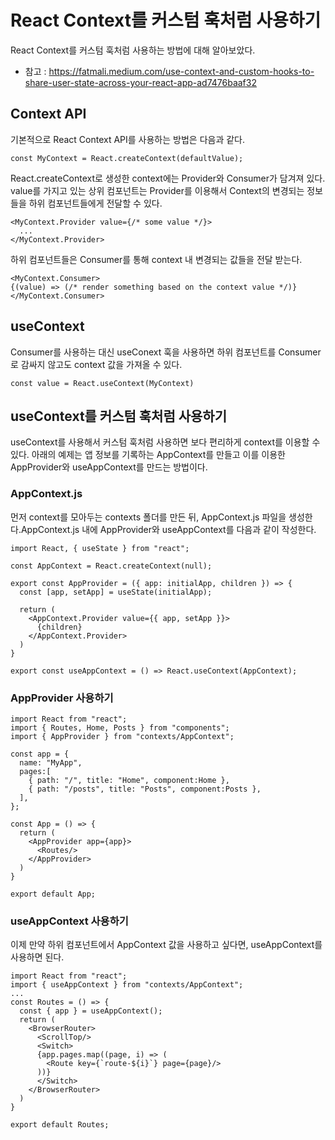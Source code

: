 # React Context를 커스텀 훅처럼 사용하기

React Context를 커스텀 훅처럼 사용하는 방법에 대해 알아보았다. 


- 참고 : <a href="https://fatmali.medium.com/use-context-and-custom-hooks-to-share-user-state-across-your-react-app-ad7476baaf32" target="_blank">https://fatmali.medium.com/use-context-and-custom-hooks-to-share-user-state-across-your-react-app-ad7476baaf32</a>

## Context API 

기본적으로 React Context API를 사용하는 방법은 다음과 같다.

~~~JSX
const MyContext = React.createContext(defaultValue);
~~~

React.createContext로 생성한 context에는 Provider와 Consumer가 담겨져 있다. value를 가지고 있는 상위 컴포넌트는 Provider를 이용해서 Context의 변경되는 정보들을 하위 컴포넌트들에게 전달할 수 있다.

~~~JSX
<MyContext.Provider value={/* some value */}>
  ...
</MyContext.Provider>
~~~

하위 컴포넌트들은 Consumer를 통해 context 내 변경되는 값들을 전달 받는다.

```JSX
<MyContext.Consumer>
{(value) => (/* render something based on the context value */)}
</MyContext.Consumer>
```

## useContext

Consumer를 사용하는 대신 useConext 훅을 사용하면 하위 컴포넌트를 Consumer로 감싸지 않고도 context 값을 가져올 수 있다. 
```JSX
const value = React.useContext(MyContext)
```

## useContext를 커스텀 훅처럼 사용하기

useContext를 사용해서 커스텀 훅처럼 사용하면 보다 편리하게 context를 이용할 수 있다. 아래의 예제는 앱 정보를 기록하는 AppContext를 만들고 이를 이용한 AppProvider와 useAppContext를 만드는 방법이다.

### AppContext.js
먼저 context를 모아두는 contexts 폴더를 만든 뒤, AppContext.js 파일을 생성한다.AppContext.js 내에 AppProvider와 useAppContext를 다음과 같이 작성한다.

```JSX
import React, { useState } from "react";

const AppContext = React.createContext(null);

export const AppProvider = ({ app: initialApp, children }) => {
  const [app, setApp] = useState(initialApp);

  return (
    <AppContext.Provider value={{ app, setApp }}>
      {children}
    </AppContext.Provider>
  )
}

export const useAppContext = () => React.useContext(AppContext);
```

### AppProvider 사용하기
```JSX
import React from "react";
import { Routes, Home, Posts } from "components";
import { AppProvider } from "contexts/AppContext";

const app = {
  name: "MyApp",
  pages:[
    { path: "/", title: "Home", component:Home },
    { path: "/posts", title: "Posts", component:Posts },
  ],
};

const App = () => {
  return (
    <AppProvider app={app}>    
      <Routes/>
    </AppProvider>
  )
}

export default App;
```

### useAppContext 사용하기

이제 만약 하위 컴포넌트에서 AppContext 값을 사용하고 싶다면, useAppContext를 사용하면 된다.

```JSX
import React from "react";
import { useAppContext } from "contexts/AppContext";
...
const Routes = () => {
  const { app } = useAppContext();
  return (
    <BrowserRouter>
      <ScrollTop/>
      <Switch>
      {app.pages.map((page, i) => (
        <Route key={`route-${i}`} page={page}/>
      ))} 
      </Switch>
    </BrowserRouter>
  )
}

export default Routes;
```
